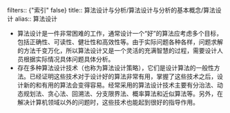 filters:: {"索引" false}
title:: 算法设计与分析/算法设计与分析的基本概念/算法设计
alias:: 算法设计

- 算法设计是一件非常困难的工作，通常设计一个“好”的算法应考虑多个目标，包括正确性、可读性、健壮性和高效性等。由于实际问题各种各样，问题求解的方法千变万化，所以算法设计又是一个灵活的充满智慧的过程，需要设计人员根据实际情况具体问题具体分析。
- 存在多种算法设计技术（也称为算法设计策略），它们是设计算法的一般性方法。已经证明这些技术对于设计好的算法非常有用，掌握了这些技术之后，设计新的和有用的算法会变得容易。经常采用的算法设计技术主要有分治法、动态规划法、贪心法、回溯法、分支限界法、概率算法和近似算法等。另外，在解决计算机领域以外的问题时，这些技术也能起到很好的指导作用。